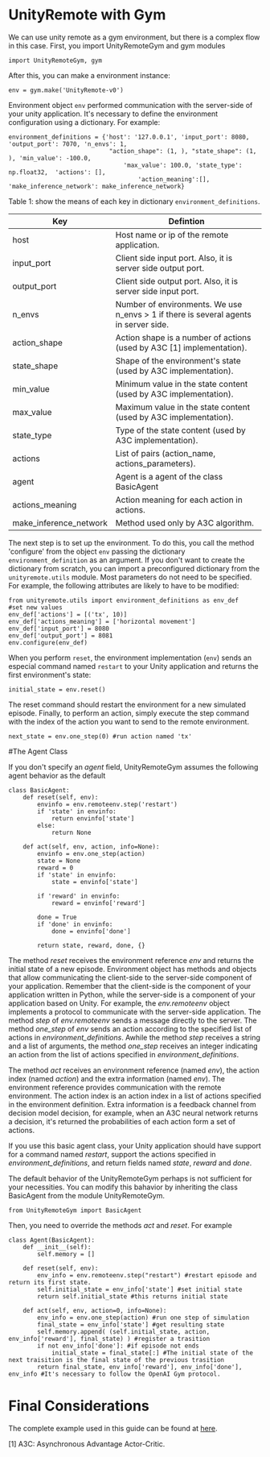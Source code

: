 # UnityRemote with Gym

We can use unity remote as a gym environment, but there is a complex flow in this case. First, you import UnityRemoteGym and gym modules

    import UnityRemoteGym, gym

After this, you can make a environment instance:

    env = gym.make('UnityRemote-v0')
 
Environment object `env`  performed communication with the server-side of your unity application. It's necessary to define the environment configuration using a dictionary. For example:

	environment_definitions = {'host': '127.0.0.1', 'input_port': 8080, 'output_port': 7070, 'n_envs': 1,
                                "action_shape": (1, ), "state_shape": (1, ), 'min_value': -100.0, 
                                    'max_value': 100.0, 'state_type': np.float32,  'actions': [], 
                                        'action_meaning':[], 'make_inference_network': make_inference_network}

Table 1: show the means of each key in dictionary `environment_definitions`.

| Key             |                                    Defintion                                          |
|-----------------|---------------------------------------------------------------------------------------|
| host            |  Host name or ip of the remote application.                                           |
| input_port      |  Client side input port. Also, it is server side output port.                         |
| output_port     |  Client side output port. Also, it is server side input port.                         |
| n_envs          |  Number of environments. We use n_envs > 1 if there is several agents in server side. |
| action_shape    |  Action shape is a number of actions (used by A3C [1] implementation).                |                             |				  |																						  |
| state_shape     |  Shape of the environment's state (used by A3C implementation).                       |
| min_value       |  Minimum value in the state content (used by A3C implementation).                     |
| max_value       |  Maximum value in the state content (used by A3C implementation).                     |
| state_type      |  Type of the state content (used by A3C implementation).                              |
| actions         |  List of pairs (action_name, actions_parameters).                                     |
| agent           |  Agent is a agent of the class BasicAgent											  |
| actions_meaning |  Action meaning for each action in actions.                                           |
| make_inference_network | Method used only by A3C algorithm.                                             |


The next step is to set up the environment. To do this, you call the method 'configure' from the object `env` passing the dictionary `environment_definition` as an argument. If you don't want to create the dictionary from scratch, you can import a preconfigured dictionary from the `unityremote.utils` module. Most parameters do not need to be specified. For example, the following attributes are likely to have to be modified:

	from unityremote.utils import environment_definitions as env_def
	#set new values
	env_def['actions'] = [('tx', 10)]
	env_def['actions_meaning'] = ['horizontal movement']
	env_def['input_port'] = 8080
	env_def['output_port'] = 8081
	env.configure(env_def)

When you perform `reset`, the environment implementation (`env`) sends an especial command named `restart` to your Unity application and returns the first environment's state:

    initial_state = env.reset()

The reset command should restart the environment for a new simulated episode. Finally, to perform an action, simply execute the step command with the index of the action you want to send to the remote environment.

	next_state = env.one_step(0) #run action named 'tx'


#The Agent Class

If you don't specify an *agent* field, UnityRemoteGym assumes the following agent behavior as the default

	class BasicAgent:
	    def reset(self, env):
	        envinfo = env.remoteenv.step('restart')
	        if 'state' in envinfo:
	            return envinfo['state']
	        else:
	            return None

	    def act(self, env, action, info=None):
	        envinfo = env.one_step(action)
	        state = None
	        reward = 0
	        if 'state' in envinfo:
	            state = envinfo['state']

	        if 'reward' in envinfo:
	            reward = envinfo['reward']

	        done = True
	        if 'done' in envinfo:
	            done = envinfo['done']

	        return state, reward, done, {}

The method *reset* receives the environment reference *env* and returns the initial state of a new episode. Environment object has methods and objects that allow communicating the client-side to the server-side component of your application. Remember that the client-side is the component of your application written in Python, while the server-side is a component of your application based on Unity. For example, the *env.remoteenv* object implements a protocol to communicate with the server-side application. The method *step* of *env.remoteenv* sends a message directly to the server. The method *one_step* of *env* sends an action according to the specified list of actions in *environment_definitions*.  Awhile the method *step* receives a string and a list of arguments, the method  *one_step* receives an integer indicating an action from the list of actions specified in *environment_definitions*.

The method *act* receives an environment reference (named *env*), the action index (named *action*) and the extra information (named *env*). The environment reference provides communication with the remote environment. The action index is an action index in a list of actions specified in the environment definition. Extra information is a feedback channel from decision model decision, for example, when an A3C neural network returns a decision, it's returned the probabilities of each action form a set of actions.

If you use this basic agent class, your Unity application should have support for a command named *restart*, support the actions specified in *environment_definitions*, and return fields named *state*, *reward* and *done*.

The default behavior of the UnityRemoteGym perhaps is not sufficient for your necessities. You can modify this bahavior by inheriting the class BasicAgent from the module UnityRemoteGym. 

	from UnityRemoteGym import BasicAgent

Then, you need to override the methods *act* and *reset*. For example

	class Agent(BasicAgent):
		def __init__(self):
			self.memory = []
		
		def reset(self, env):
			env_info = env.remoteenv.step("restart") #restart episode and return its first state. 
			self.initial_state = env_info['state'] #set initial state
			return self.initial_state #this returns initial state
		
		def act(self, env, action=0, info=None):
			env_info = env.one_step(action) #run one step of simulation
			final_state = env_info['state'] #get resulting state
			self.memory.append( (self.initial_state, action, env_info['reward'], final_state) ) #register a trasition
			if not env_info['done']: #if episode not ends
				initial_state = final_state[:] #The initial state of the next traisition is the final state of the previous trasition
		  	return final_state, env_info['reward'], env_info['done'], env_info #It's necessary to follow the OpenAI Gym protocol.





# Final Considerations

The complete example used in this guide can be found at [here](/examples/CubeAgent/CubeExampleClient/).

[1] A3C: Asynchronous Advantage Actor-Critic.


